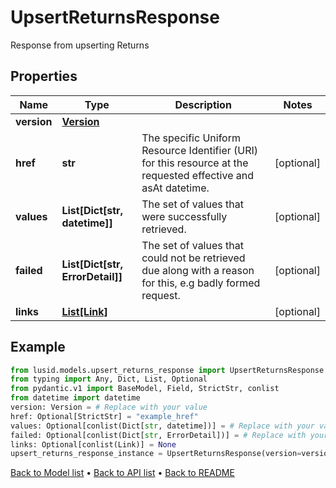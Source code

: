 # UpsertReturnsResponse

Response from upserting Returns
## Properties
Name | Type | Description | Notes
------------ | ------------- | ------------- | -------------
**version** | [**Version**](Version.md) |  | 
**href** | **str** | The specific Uniform Resource Identifier (URI) for this resource at the requested effective and asAt datetime. | [optional] 
**values** | **List[Dict[str, datetime]]** | The set of values that were successfully retrieved. | [optional] 
**failed** | **List[Dict[str, ErrorDetail]]** | The set of values that could not be retrieved due along with a reason for this, e.g badly formed request. | [optional] 
**links** | [**List[Link]**](Link.md) |  | [optional] 
## Example

```python
from lusid.models.upsert_returns_response import UpsertReturnsResponse
from typing import Any, Dict, List, Optional
from pydantic.v1 import BaseModel, Field, StrictStr, conlist
from datetime import datetime
version: Version = # Replace with your value
href: Optional[StrictStr] = "example_href"
values: Optional[conlist(Dict[str, datetime])] = # Replace with your value
failed: Optional[conlist(Dict[str, ErrorDetail])] = # Replace with your value
links: Optional[conlist(Link)] = None
upsert_returns_response_instance = UpsertReturnsResponse(version=version, href=href, values=values, failed=failed, links=links)

```

[Back to Model list](../README.md#documentation-for-models) &#8226; [Back to API list](../README.md#documentation-for-api-endpoints) &#8226; [Back to README](../README.md)

